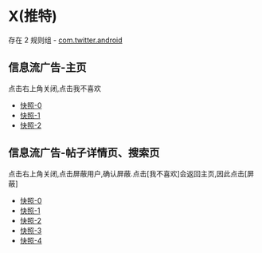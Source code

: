 # X(推特)

存在 2 规则组 - [com.twitter.android](/src/apps/com.twitter.android.ts)

## 信息流广告-主页

点击右上角关闭,点击我不喜欢

- [快照-0](https://gkd-kit.songe.li/import/12798795)
- [快照-1](https://gkd-kit.gitee.io/import/12813235)
- [快照-2](https://gkd-kit.songe.li/import/12798810)

## 信息流广告-帖子详情页、搜索页

点击右上角关闭,点击屏蔽用户,确认屏蔽.点击[我不喜欢]会返回主页,因此点击[屏蔽]

- [快照-0](https://gkd-kit.songe.li/import/12825969)
- [快照-1](https://gkd-kit.songe.li/import/12847584)
- [快照-2](https://gkd-kit.gitee.io/import/12828815)
- [快照-3](https://gkd-kit.songe.li/import/12847600)
- [快照-4](https://gkd-kit.gitee.io/import/12828832)
